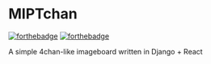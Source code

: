 # MIPTchan

[![forthebadge](https://img.shields.io/badge/gluten-free-B0F9F2)]() [![forthebadge](https://img.shields.io/badge/codestyle-A%2B%2B-brightgreen)]() 


A simple 4chan-like imageboard written in Django + React

